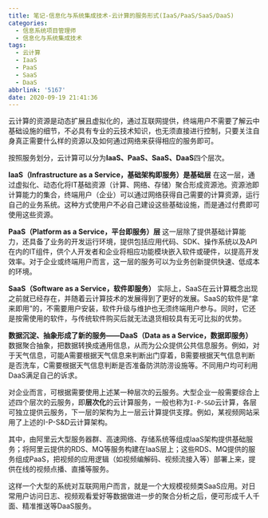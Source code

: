 ```yaml
---
title: 笔记-信息化与系统集成技术-云计算的服务形式(IaaS/PaaS/SaaS/DaaS)
categories:
  - 信息系统项目管理师
  - 信息化与系统集成技术
tags:
  - 云计算
  - IaaS
  - PaaS
  - SaaS
  - DaaS
abbrlink: '5167'
date: 2020-09-19 21:41:36
---
```


云计算的资源是动态扩展且虚拟化的，通过互联网提供，终端用户不需要了解云中基础设施的细节，不必具有专业的云技术知识，也无须直接进行控制，只要关注自身真正需要什么样的资源以及如何通过网络来获得相应的服务即可。

按照服务划分，云计算可以分为**IaaS、PaaS、SaaS、DaaS**四个层次。

<!-- more -->

**IaaS（Infrastructure as a Service，基础架构即服务）是基础层**
在这一层，通过虚拟化、动态化将IT基础资源（计算、网络、存储）聚合形成资源池。资源池即计算能力的集合，终端用户（企业）可以通过网络获得自己需要的计算资源，运行自己的业务系统。这种方式使用户不必自己建设这些基础设施，而是通过付费即可使用这些资源。

**PaaS（Platform as a Service，平台即服务）层**
这一层除了提供基础计算能力，还具备了业务的开发运行环境，提供包括应用代码、SDK、操作系统以及API在内的IT组件，供个人开发者和企业将相应功能模块嵌入软件或硬件，以提高开发效率。对于企业或终端用户而言，这一层的服务可以为业务创新提供快速、低成本的环境。

**SaaS（Software as a Service，软件即服务）**
实际上，SaaS在云计算概念出现之前就已经存在，并随着云计算技术的发展得到了更好的发展。SaaS的软件是“拿来即用”的，不需要用户安装，软件升级与维护也无须终端用户参与。同时，它还是按需使用的软件，与传统软件购买后就无法退货相较具有无可比拟的优势。

**数据沉淀、抽象形成了新的服务——DaaS（Data as a Service，数据即服务）**
数据聚合抽象，把数据转换成通用信息，从而为公众提供公共信息服务。例如，对于天气信息，可能A需要根据天气信息来判断出门穿着，B需要根据天气信息判断是否洗车，C需要根据天气信息判断是否准备防洪防涝设施等。不同用户均可利用DaaS满足自己的诉求。

对企业而言，可根据需要使用上述某一种层次的云服务。大型企业一般需要综合上述四个层次的云服务，即**层次化**的云计算服务，一般也称为`I-P-S&D`云计算，各层可独立提供云服务，下一层的架构为上一层云计算提供支撑。例如，某视频网站采用了上述的I-P-S&D云计算架构。

其中，由阿里云大型服务器群、高速网络、存储系统等组成IaaS架构提供基础服务；将阿里云提供的RDS、MQ等服务构建在IaaS层上；这些RDS、MQ提供的服务组成PaaS，把视频的应用逻辑（如视频编解码、视频流接入等）部署上来，提供在线的视频点播、直播等服务。

这样一个大型的系统对互联网用户而言，就是一个大规模视频类SaaS应用。对日常用户访问日志、视频观看爱好等数据做进一步的聚合分析之后，便可形成千人千面、精准推送等DaaS服务。
